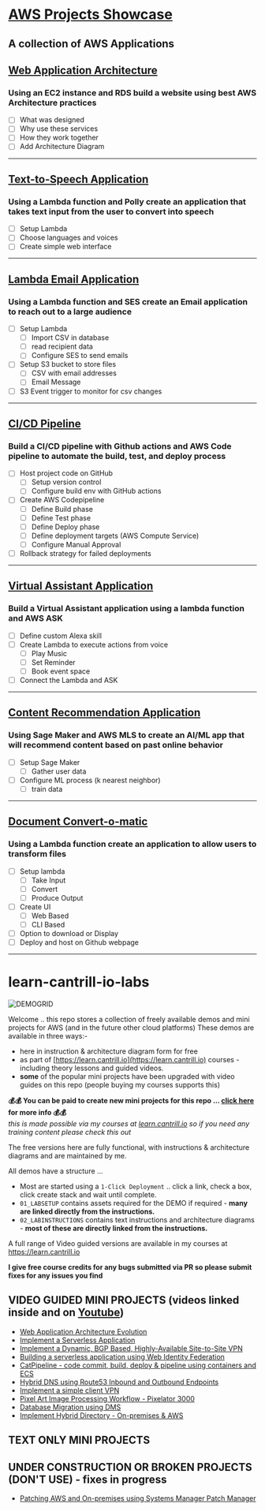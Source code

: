 # [AWS Projects Showcase](https://rjm3q.github.io/AWS-Projects/)
A collection of AWS Applications 
---
## **[Web Application Architecture](https://github.com/rjm3q/AWS-Projects/tree/main/Architecure-Focused)**

### Using an EC2 instance and RDS build a website using best AWS Architecture practices
- [ ] What was designed
- [ ] Why use these services
- [ ] How they work together
- [ ] Add Architecture Diagram
---
## **[Text-to-Speech Application](https://github.com/rjm3q/AWS-Projects/tree/main/Text-to-speech)**

### Using a Lambda function and Polly create an application that takes text input from the user to convert into speech
- [ ] Setup Lambda
- [ ] Choose languages and voices
- [ ] Create simple web interface
---
## **[Lambda Email Application](https://github.com/rjm3q/AWS-Projects/tree/main/Email-lambda)**

### Using a Lambda function and SES create an Email application to reach out to a large audience

- [ ] Setup Lambda
  - [ ] Import CSV in database
  - [ ] read recipient data
  - [ ] Configure SES to send emails
- [ ] Setup S3 bucket to store files
  - [ ] CSV with email addresses
  - [ ] Email Message
- [ ] S3 Event trigger to monitor for csv changes
---
## **[CI/CD Pipeline](https://github.com/rjm3q/AWS-Projects/tree/main/CDCI-pipeline)**

### Build a CI/CD pipeline with Github actions and AWS Code pipeline to automate the build, test, and deploy process

- [ ] Host project code on GitHub
  - [ ] Setup version control
  - [ ] Configure build env with GitHub actions
- [ ] Create AWS Codepipeline
  - [ ]  Define Build phase
  - [ ]  Define Test phase
  - [ ]  Define Deploy phase
  - [ ]  Define deployment targets (AWS Compute Service)
  - [ ]  Configure Manual Approval
- [ ] Rollback strategy for failed deployments
---
## **[Virtual Assistant Application](https://github.com/rjm3q/AWS-Projects/tree/main/Virtual-Assistant)**

### Build a Virtual Assistant application using a lambda function and AWS ASK

- [ ] Define custom Alexa skill
- [ ] Create Lambda to execute actions from voice
  - [ ] Play Music
  - [ ] Set Reminder
  - [ ] Book event space
- [ ] Connect the Lambda and ASK 
---
## **[Content Recommendation Application](https://github.com/rjm3q/AWS-Projects/tree/main/Content-Recommendation)**

### Using Sage Maker and AWS MLS to create an AI/ML app that will recommend content based on past online behavior

- [ ] Setup Sage Maker
  - [ ] Gather user data
- [ ] Configure ML process (k nearest neighbor)
  - [ ] train data
---
## **[Document Convert-o-matic](https://github.com/rjm3q/AWS-Projects/tree/main/Document-Converter)**

### Using a Lambda function create an application to allow users to transform files

- [ ] Setup lambda
  - [ ] Take Input
  - [ ] Convert
  - [ ] Produce Output
- [ ] Create UI
  - [ ] Web Based
  - [ ] CLI Based
- [ ] Option to download or Display
- [ ] Deploy and host on Github webpage
---

# learn-cantrill-io-labs

![DEMOGRID](https://github.com/acantril/learn-cantrill-io-labs/raw/master/demogrid.png)

Welcome .. this repo stores a collection of freely available demos and mini projects for AWS (and in the future other cloud platforms)
These demos are available in three ways:-

- here in instruction & architecture diagram form for free
- as part of [https://learn.cantrill.io](https://learn.cantrill.io) courses - including theory lessons and guided videos.
- **some** of the popular mini projects have been upgraded with video guides on this repo (people buying my courses supports this)

**💰💰 You can be paid to create new mini projects for this repo ... [click here](https://github.com/acantril/learn-cantrill-io-labs/blob/master/get-paid-to-create-projects.md) for more info 💰💰**  
*this is made possible via my courses at [learn.cantrill.io](https://learn.cantrill.io) so if you need any training content please check this out*  

The free versions here are fully functional, with instructions & architecture diagrams and are maintained by me.

All demos have a structure ...
-  Most are started using a `1-Click Deployment` .. click a link, check a box, click create stack and wait until complete.
- `01_LABSETUP` contains assets required for the DEMO if required - **many are linked directly from the instructions.**
- `02_LABINSTRUCTIONS` contains text instructions and architecture diagrams - **most of these are directly linked from the instructions.**

A full range of Video guided versions are available in my courses at https://learn.cantrill.io

**I give free course credits for any bugs submitted via PR so please submit fixes for any issues you find**

## VIDEO GUIDED MINI PROJECTS (videos linked inside and on [Youtube](https://youtube.com/c/learncantrill))

- [Web Application Architecture Evolution](https://github.com/acantril/learn-cantrill-io-labs/tree/master/aws-elastic-wordpress-evolution)
- [Implement a Serverless Application](https://github.com/acantril/learn-cantrill-io-labs/tree/master/aws-serverless-pet-cuddle-o-tron)
- [Implement a Dynamic, BGP Based, Highly-Available Site-to-Site VPN](https://github.com/acantril/learn-cantrill-io-labs/tree/master/aws-hybrid-bgpvpn)
- [Building a serverless application using Web Identity Federation](https://github.com/acantril/learn-cantrill-io-labs/tree/master/aws-cognito-web-identity-federation)
- [CatPipeline - code commit, build, deploy & pipeline using containers and ECS](https://github.com/acantril/learn-cantrill-io-labs/tree/master/aws-codepipeline-catpipeline)
- [Hybrid DNS using Route53 Inbound and Outbound Endpoints](https://github.com/acantril/learn-cantrill-io-labs/tree/master/aws-hybrid-dns)
- [Implement a simple client VPN](https://github.com/acantril/learn-cantrill-io-labs/tree/master/aws-client-vpn)
- [Pixel Art Image Processing Workflow - Pixelator 3000](https://github.com/acantril/learn-cantrill-io-labs/tree/master/00-aws-simple-demos/aws-lambda-s3-events)
- [Database Migration using DMS](https://github.com/acantril/learn-cantrill-io-labs/tree/master/aws-dms-database-migration)
- [Implement Hybrid Directory - On-premises & AWS](https://github.com/acantril/learn-cantrill-io-labs/tree/master/aws-hybrid-activedirectory)

## TEXT ONLY MINI PROJECTS

## UNDER CONSTRUCTION OR BROKEN PROJECTS (DON'T USE) - fixes in progress

- [Patching AWS and On-premises using Systems Manager Patch Manager](https://github.com/acantril/learn-cantrill-io-labs/tree/master/aws-patch-manager)



